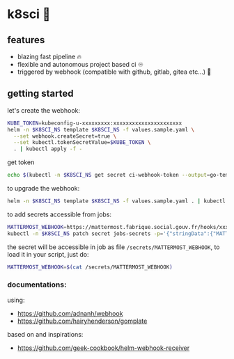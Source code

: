 # k8sci 🚀

## features
- blazing fast pipeline 🔥
- flexible and autonomous project based ci ♾️
- triggered by webhook (compatible with github, gitlab, gitea etc...) 🔗

## getting started
let's create the webhook:
```sh
KUBE_TOKEN=kubeconfig-u-xxxxxxxxx:xxxxxxxxxxxxxxxxxxxxxx
helm -n $K8SCI_NS template $K8SCI_NS -f values.sample.yaml \
  --set webhook.createSecret=true \
  --set kubectl.tokenSecretValue=$KUBE_TOKEN \
  . | kubectl apply -f -
```

get token
```sh
echo $(kubectl -n $K8SCI_NS get secret ci-webhook-token --output=go-template="{{.data.token}}" | base64 -d)
```

to upgrade the webhook:
```sh
helm -n $K8SCI_NS template $K8SCI_NS -f values.sample.yaml . | kubectl apply -f -
```

to add secrets accessible from jobs:
```sh
MATTERMOST_WEBHOOK=https://mattermost.fabrique.social.gouv.fr/hooks/xxxxxxxxxxxxxxxxxxxxxxxxxx
kubectl -n $K8SCI_NS patch secret jobs-secrets -p='{"stringData":{"MATTERMOST_WEBHOOK": "'$MATTERMOST_WEBHOOK'"}}' -v=1
```
the secret will be accessible in job as file `/secrets/MATTERMOST_WEBHOOK`,
to load it in your script, just do:
```sh
MATTERMOST_WEBHOOK=$(cat /secrets/MATTERMOST_WEBHOOK)
```

### documentations:

using:
- https://github.com/adnanh/webhook
- https://github.com/hairyhenderson/gomplate

based on and inspirations:
- https://github.com/geek-cookbook/helm-webhook-receiver
